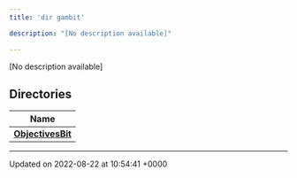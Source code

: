 ```yaml
---
title: 'dir gambit'

description: "[No description available]"

---
```







[No description available]

## Directories

| Name           |
| -------------- |
| **[ObjectivesBit](/documentation/code/gambit_2-2/files/dir_7dfe9eaad9a1d90fb409b25558cd7c79/#dir-objectivesbit)**  |






-------------------------------

Updated on 2022-08-22 at 10:54:41 +0000
